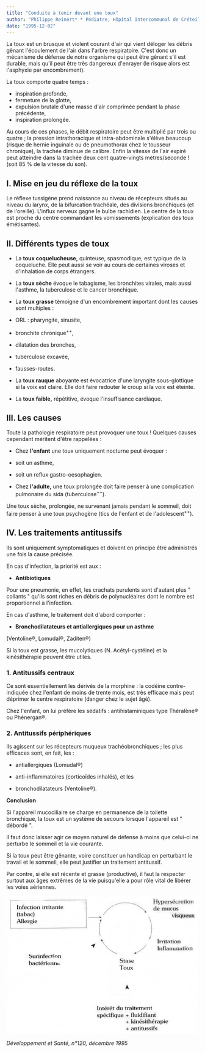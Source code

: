 ```yaml
---
title: "Conduite à tenir devant une toux"
author: "Philippe Reinert* * Pédiatre, Hôpital Intercommunal de Créteil."
date: "1995-12-02"
---
```


La toux est un brusque et violent courant d'air qui vient déloger les débris gênant l'écoulement de l'air dans l'arbre respiratoire. C'est donc un mécanisme de défense de notre organisme qui peut être gênant s'il est durable, mais qu'il peut être très dangereux d'enrayer (le risque alors est l'asphyxie par encombrement).

La toux comporte quatre temps :

- inspiration profonde,
- fermeture de la glotte,
- expulsion brutale d'une masse d'air comprimée pendant la phase précédente,
- inspiration prolongée.

Au cours de ces phases, le débit respiratoire peut être multiplié par trois ou quatre ; la pression intrathoracique et intra-abdominale s'élève beaucoup (risque de hernie inguinale ou de pneumothorax chez le tousseur chronique), la trachée diminue de calibre. Enfin la vitesse de l'air expiré peut atteindre dans la trachée deux cent quatre-vingts mètres/seconde ! (soit 85 % de la vitesse du son).

## I. Mise en jeu du réflexe de la toux

Le réflexe tussigène prend naissance au niveau de récepteurs situés au niveau du larynx, de la bifurcation trachéale, des divisions bronchiques (et de l'oreille). L'influx nerveux gagne le bulbe rachidien. Le centre de la toux est proche du centre commandant les vomissements (explication des toux émétisantes).

## II. Différents types de toux

- La **toux coquelucheuse,** quinteuse, spasmodique, est typique de la coqueluche. Elle peut aussi se voir au cours de certaines viroses et d'inhalation de corps étrangers.

- La **toux sèche** évoque le tabagisme, les bronchites virales, mais aussi l'asthme, la tuberculose et le cancer bronchique.

- La **toux grasse** témoigne d'un encombrement important dont les causes sont multiples :

<!-- -->

- ORL : pharyngite, sinusite,

- bronchite chronique<sup>++</sup>,

- dilatation des bronches,

- tuberculose excavée,

- fausses-routes.

<!-- -->

- La **toux rauque** aboyante est évocatrice d'une laryngite sous-glottique si la voix est claire. Elle doit faire redouter le croup si la voix est éteinte.

- La **toux faible,** répétitive, évoque l'insuffisance cardiaque.

## III. Les causes

Toute la pathologie respiratoire peut provoquer une toux ! Quelques causes cependant méritent d'être rappelées :

- Chez **l'enfant** une toux uniquement nocturne peut évoquer :

- soit un asthme,

- soit un reflux gastro-oesophagien.

- Chez **l'adulte,** une toux prolongée doit faire penser à une complication pulmonaire du sida (tuberculose<sup>++</sup>).

Une toux sèche, prolongée, ne survenant jamais pendant le sommeil, doit faire penser à une toux psychogène (tics de l'enfant et de l'adolescent<sup>++</sup>).

## IV. Les traitements antitussifs

Ils sont uniquement symptomatiques et doivent en principe être administrés une fois la cause précisée.

En cas d'infection, la priorité est aux :

- **Antibiotiques**

Pour une pneumonie, en effet, les crachats purulents sont d'autant plus " collants " qu'ils sont riches en débris de polynucléaires dont le nombre est proportionnel à l'infection.

En cas d'asthme, le traitement doit d'abord comporter :

- **Bronchodilatateurs et antiallergiques pour un asthme**

(Ventoline®, Lomudal®, Zaditen®)

Si la toux est grasse, les mucolytiques (N. Acétyl-cystéine) et la kinésithérapie peuvent être utiles.

### 1. Antitussifs centraux

Ce sont essentiellement les dérivés de la morphine : la codéine contre-indiquée chez l'enfant de moins de trente mois, est très efficace mais peut déprimer le centre respiratoire (danger chez le sujet âgé).

Chez l'enfant, on lui préfère les sédatifs : antihistaminiques type Théralène® ou Phénergan®.

### 2. Antitussifs périphériques

Ils agissent sur les récepteurs muqueux trachéobronchiques ; les plus efficaces sont, en fait, les :

- antiallergiques (Lomudal®)

- anti-inflammatoires (corticoïdes inhalés), et les

- bronchodilatateurs (Ventoline®).

**Conclusion**

Si l'appareil mucociliaire se charge en permanence de la toilette bronchique, la toux est un système de secours lorsque l'appareil est " débordé ".

Il faut donc laisser agir ce moyen naturel de défense à moins que celui-ci ne perturbe le sommeil et la vie courante.

Si la toux peut être gênante, voire constituer un handicap en perturbant le travail et le sommeil, elle peut justifier un traitement antitussif.

Par contre, si elle est récente et grasse (productive), il faut la respecter surtout aux âges extrêmes de la vie puisqu'elle a pour rôle vital de libérer les voies aériennes.

![](i659-1.jpg)

*Développement et Santé, n°120, décembre 1995*
